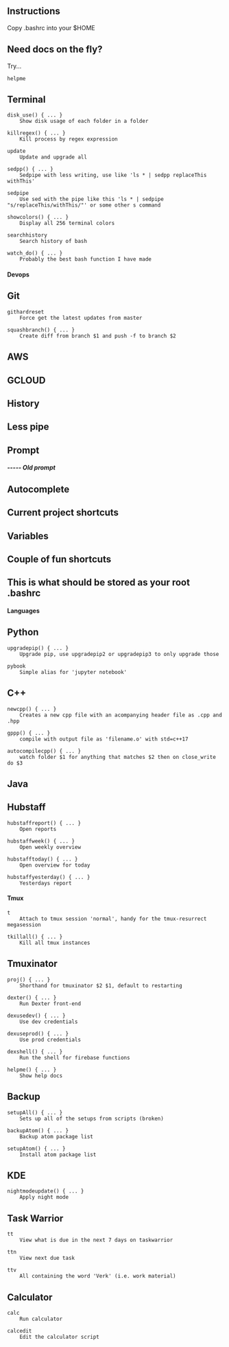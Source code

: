 ## Instructions

Copy .bashrc into your $HOME

## Need docs on the fly?

Try...

```
helpme
```


## Terminal

    disk_use() { ... }
        Show disk usage of each folder in a folder

    killregex() { ... }
        Kill process by regex expression

    update
        Update and upgrade all

    sedpp() { ... }
        Sedpipe with less writing, use like 'ls * | sedpp replaceThis withThis'

    sedpipe
        Use sed with the pipe like this 'ls * | sedpipe "s/replaceThis/withThis/"' or some other s command

    showcolors() { ... }
        Display all 256 terminal colors

    searchhistory
        Search history of bash

    watch_do() { ... }
        Probably the best bash function I have made




#### Devops




## Git

    githardreset
        Force get the latest updates from master

    squashbranch() { ... }
        Create diff from branch $1 and push -f to branch $2




## AWS




## GCLOUD




## History




## Less pipe




## Prompt




#####   ----- Old prompt




## Autocomplete




## Current project shortcuts




## Variables




## Couple of fun shortcuts




## This is what should be stored as your root .bashrc




#### Languages




## Python

    upgradepip() { ... }
        Upgrade pip, use upgradepip2 or upgradepip3 to only upgrade those

    pybook
        Simple alias for 'jupyter notebook'




## C++

    newcpp() { ... }
        Creates a new cpp file with an acompanying header file as .cpp and .hpp

    gppp() { ... }
        compile with output file as 'filename.o' with std=c++17

    autocompilecpp() { ... }
        watch folder $1 for anything that matches $2 then on close_write do $3




## Java




## Hubstaff

    hubstaffreport() { ... }
        Open reports

    hubstaffweek() { ... }
        Open weekly overview

    hubstafftoday() { ... }
        Open overview for today

    hubstaffyesterday() { ... }
        Yesterdays report




#### Tmux

    t
        Attach to tmux session 'normal', handy for the tmux-resurrect megasession

    tkillall() { ... }
        Kill all tmux instances




## Tmuxinator

    proj() { ... }
        Shorthand for tmuxinator $2 $1, default to restarting

    dexter() { ... }
        Run Dexter front-end

    dexusedev() { ... }
        Use dev credentials

    dexuseprod() { ... }
        Use prod credentials

    dexshell() { ... }
        Run the shell for firebase functions

    helpme() { ... }
        Show help docs




## Backup

    setupAll() { ... }
        Sets up all of the setups from scripts (broken)

    backupAtom() { ... }
        Backup atom package list

    setupAtom() { ... }
        Install atom package list




## KDE

    nightmodeupdate() { ... }
        Apply night mode




## Task Warrior

    tt
        View what is due in the next 7 days on taskwarrior

    ttn
        View next due task

    ttv
        All containing the word 'Verk' (i.e. work material)




## Calculator

    calc
        Run calculator

    calcedit
        Edit the calculator script

